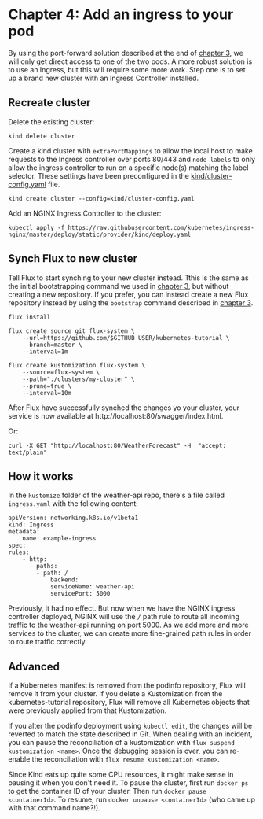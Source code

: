 # Chapter 4: Add an ingress to your pod

By using the port-forward solution described at the end of [chapter 3](./pod.md), we will only get direct access to one of the two pods. A more robust solution is to use an Ingress, but this will require some more work. Step one is to set up a brand new cluster with an Ingress Controller installed.

## Recreate cluster

Delete the existing cluster:

    kind delete cluster

Create a kind cluster with `extraPortMappings` to allow the local host to make requests to the Ingress controller over ports 80/443 and `node-labels` to only allow the ingress controller to run on a specific node(s) matching the label selector. These settings have been preconfigured in the [kind/cluster-config.yaml](./kind/cluster-config.yaml) file.

    kind create cluster --config=kind/cluster-config.yaml

Add an NGINX Ingress Controller to the cluster:

    kubectl apply -f https://raw.githubusercontent.com/kubernetes/ingress-nginx/master/deploy/static/provider/kind/deploy.yaml

## Synch Flux to new cluster

Tell Flux to start synching to your new cluster instead. Tthis is the same as the initial bootstrapping command we used in [chapter 3](./pod.md), but without creating a new repository. If you prefer, you can instead create a new Flux repository instead by using the `bootstrap` command described in [chapter 3](./pod.md).

    flux install

    flux create source git flux-system \
        --url=https://github.com/$GITHUB_USER/kubernetes-tutorial \
        --branch=master \
        --interval=1m

    flux create kustomization flux-system \
        --source=flux-system \
        --path="./clusters/my-cluster" \
        --prune=true \
        --interval=10m

After Flux have successfully synched the changes yo your cluster, your service is now available at http://localhost:80/swagger/index.html.

Or:

    curl -X GET "http://localhost:80/WeatherForecast" -H  "accept: text/plain"

## How it works

In the `kustomize` folder of the weather-api repo, there's a file called `ingress.yaml` with the following content:

    apiVersion: networking.k8s.io/v1beta1
    kind: Ingress
    metadata:
        name: example-ingress
    spec:
    rules:
        - http:
            paths:
            - path: /
                backend:
                serviceName: weather-api
                servicePort: 5000

Previously, it had no effect. But now when we have the NGINX ingress controller deployed, NGINX will use the `/` path rule to route all incoming traffic to the weather-api running on port 5000. As we add more and more services to the cluster, we can create more fine-grained path rules in order to route traffic correctly.

## Advanced

If a Kubernetes manifest is removed from the podinfo repository, Flux will remove it from your cluster. If you delete a Kustomization from the kubernetes-tutorial repository, Flux will remove all Kubernetes objects that were previously applied from that Kustomization.

If you alter the podinfo deployment using `kubectl edit`, the changes will be reverted to match the state described in Git. When dealing with an incident, you can pause the reconciliation of a kustomization with `flux suspend kustomization <name>`. Once the debugging session is over, you can re-enable the reconciliation with `flux resume kustomization <name>`.

Since Kind eats up quite some CPU resources, it might make sense in pausing it when you don't need it. To pause the cluster, first run `docker ps` to get the container ID of your cluster. Then run `docker pause <containerId>`. To resume, run `docker unpause <containerId>` (who came up with that command name?!).
